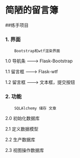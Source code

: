 # 简陋的留言簿

##练手项目

### 1.	界面

		Bootstrap和wtf渲染界面

1.0	  	导航条 ---> Flask-Bootstrap
 
1.1	    留言框 ---> Flask-wtf
 
1.2		留言框 ---> 文本框，提交按钮

### 2.	功能

		SQLAlchemy 储存 文章

2.0		初始化数据库

2.1		定义数据模型

2.2 	生产数据库

2.3		视图操作数据库
